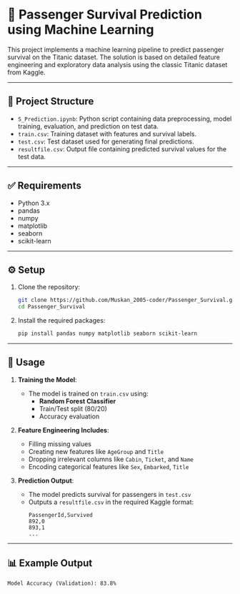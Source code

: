 # 🚢 Passenger Survival Prediction using Machine Learning

This project implements a machine learning pipeline to predict passenger survival on the Titanic dataset. The solution is based on detailed feature engineering and exploratory data analysis using the classic Titanic dataset from Kaggle.

---

## 📁 Project Structure

- `S_Prediction.ipynb`: Python script containing data preprocessing, model training, evaluation, and prediction on test data.
- `train.csv`: Training dataset with features and survival labels.
- `test.csv`: Test dataset used for generating final predictions.
- `resultfile.csv`: Output file containing predicted survival values for the test data.
---

## ✅ Requirements

- Python 3.x
- pandas
- numpy
- matplotlib
- seaborn
- scikit-learn

---

## ⚙️ Setup

1. Clone the repository:

    ```bash
    git clone https://github.com/Muskan_2005-coder/Passenger_Survival.git
    cd Passenger_Survival
    ```

2. Install the required packages:

    ```bash
    pip install pandas numpy matplotlib seaborn scikit-learn
    ```

---

## 🚀 Usage

1. **Training the Model**:
    - The model is trained on `train.csv` using:
        - **Random Forest Classifier**
        - Train/Test split (80/20)
        - Accuracy evaluation

2. **Feature Engineering Includes**:
    - Filling missing values
    - Creating new features like `AgeGroup` and `Title`
    - Dropping irrelevant columns like `Cabin`, `Ticket`, and `Name`
    - Encoding categorical features like `Sex`, `Embarked`, `Title`


3. **Prediction Output**:
    - The model predicts survival for passengers in `test.csv`
    - Outputs a `resultfile.csv` in the required Kaggle format:
      ```
      PassengerId,Survived
      892,0
      893,1
      ...
      ```

---

## 📊 Example Output

```text
Model Accuracy (Validation): 83.8%

